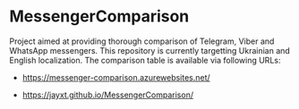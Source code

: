 # MessengerComparison
Project aimed at providing thorough comparison of Telegram, Viber and WhatsApp messengers.
This repository is currently targetting Ukrainian and English localization.
The comparison table is available via following URLs:

- https://messenger-comparison.azurewebsites.net/

- https://jayxt.github.io/MessengerComparison/
